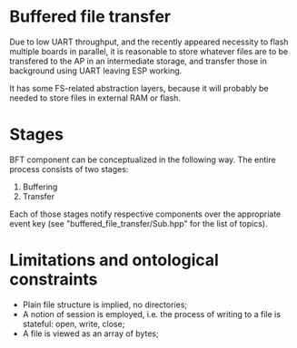 # Buffered file transfer

Due to low UART throughput, and the recently appeared necessity to flash
multiple boards in parallel, it is reasonable to store whatever files are to be
transfered to the AP in an intermediate storage, and transfer those in
background using UART leaving ESP working.

It has some FS-related abstraction layers, because it will probably be needed
to store files in external RAM or flash.

# Stages

BFT component can be conceptualized in the following way. The entire process
consists of two stages:

1. Buffering
2. Transfer

Each of those stages notify respective components over the appropriate event
key (see "buffered_file_transfer/Sub.hpp" for the list of topics).

# Limitations and ontological constraints

- Plain file structure is implied, no directories;
- A notion of session is employed, i.e. the process of writing to a file is
  stateful: open, write, close;
- A file is viewed as an array of bytes;

